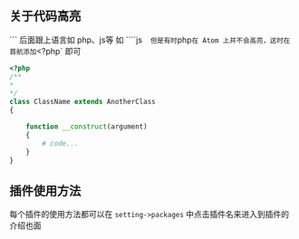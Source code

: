 
## 关于代码高亮  
\`\`\` 后面跟上语言如 php、js等  如 ````js`  
但是有时 `php` 在 Atom 上并不会高亮，这时在首航添加 `<?php` 即可  
```php
<?php
/**
*
*/
class ClassName extends AnotherClass
{

	function __construct(argument)
	{
		# code...
	}
}
```

## 插件使用方法  
每个插件的使用方法都可以在 `setting->packages` 中点击插件名来进入到插件的介绍也面  
